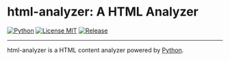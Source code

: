 # html-analyzer: A HTML Analyzer

[![Python](https://img.shields.io/badge/Python-2.7%20%7C%203.5-orange.svg?style=flat&maxAge=2592000)](https://www.python.org)
[![License MIT](https://img.shields.io/badge/License-MIT-lightgray.svg?style=flat&maxAge=2592000)](https://opensource.org/licenses/MIT)
[![Release](https://img.shields.io/badge/Release-v0.1.0-lightgray.svg?style=flat&maxAge=2592000)]()

***

html-analyzer is a HTML content analyzer powered by [Python](https://www.python.org).

